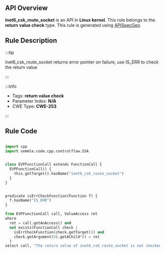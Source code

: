 ---
---


## API Overview
**inet6_csk_route_socket** is an API in **Linux kernel**. This rule belongs to the **return value check** type. This rule is generated using [APISpecGen](../../tools/APISpecGen).
## Rule Description

:::tip

inet6_csk_route_socket returns error pointer on failure, use IS_ERR to check the return value

:::

:::info

- Tags: **return value check**
- Parameter Index: **N/A**
- CWE Type: **CWE-253**

:::

## Rule Code
```python

import cpp
import semmle.code.cpp.controlflow.SSA


class EVPFunctionCall extends FunctionCall {
  EVPFunctionCall() {
    this.getTarget().hasName("inet6_csk_route_socket")
  }
}


predicate isErrCheckFunction(Function f) {
  f.hasName("IS_ERR") 
}

from EVPFunctionCall call, ValueAccess ret
where
  ret = call.getAnAccess() and
  not exists(FunctionCall check |
    isErrCheckFunction(check.getTarget()) and
    check.getArgument(0).getAChild*() = ret
  )
select call, "The return value of inet6_csk_route_socket is not checked with IS_ERR."
    
```